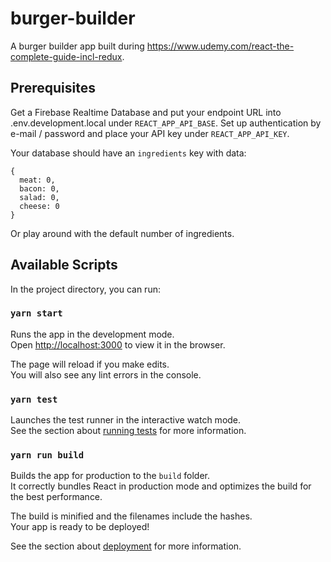 # burger-builder

A burger builder app built during https://www.udemy.com/react-the-complete-guide-incl-redux.

## Prerequisites

Get a Firebase Realtime Database and put your endpoint URL into .env.development.local under `REACT_APP_API_BASE`. Set up authentication by e-mail / password and place your API key under
`REACT_APP_API_KEY`.

Your database should have an `ingredients` key with data:

```
{
  meat: 0,
  bacon: 0,
  salad: 0,
  cheese: 0
}
```

Or play around with the default number of ingredients.

## Available Scripts

In the project directory, you can run:

### `yarn start`

Runs the app in the development mode.<br>
Open [http://localhost:3000](http://localhost:3000) to view it in the browser.

The page will reload if you make edits.<br>
You will also see any lint errors in the console.

### `yarn test`

Launches the test runner in the interactive watch mode.<br>
See the section about [running tests](https://facebook.github.io/create-react-app/docs/running-tests) for more information.

### `yarn run build`

Builds the app for production to the `build` folder.<br>
It correctly bundles React in production mode and optimizes the build for the best performance.

The build is minified and the filenames include the hashes.<br>
Your app is ready to be deployed!

See the section about [deployment](https://facebook.github.io/create-react-app/docs/deployment) for more information.